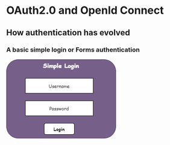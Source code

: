 # OAuth2.0 and OpenId Connect  

## How authentication has evolved

### A basic simple login or Forms authentication

![](Images/SimpleLogin.png)



 
 



